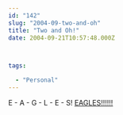 ```yaml
---
id: "142"
slug: "2004-09-two-and-oh"
title: "Two and Oh!"
date: 2004-09-21T10:57:48.000Z



tags:

  - "Personal"
---
```

<div class="sqs-html-content">
  <p>E - A - G - L - E - S!
<a href="http://philadelphiaeagles.com/">EAGLES!!!!!!</a></p>
</div>
